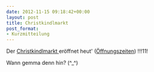 ```yaml
---
date: 2012-11-15 09:18:42+00:00
layout: post
title: Christkindlmarkt
post_format:
- Kurzmitteilung
---
```


Der [Christkindlmarkt ](http://www.christkindlmarkt.cc/)eröffnet heut' ([Öffnungszeiten](http://www.christkindlmarkt.cc/8-0-Oeffnungszeiten.html)) !!!11!

Wann gemma denn hin? (^_^)


